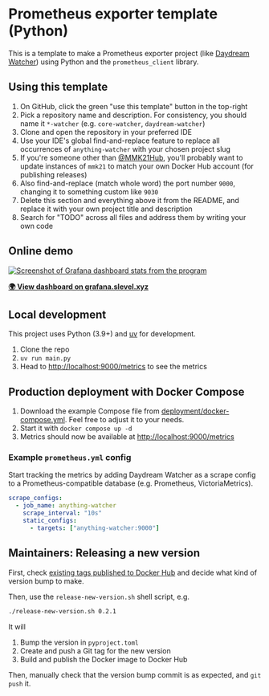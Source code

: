 # Prometheus exporter template (Python)

This is a template to make a Prometheus exporter project (like [Daydream Watcher](https://github.com/MMK21Hub/daydream-watcher)) using Python and the `prometheus_client` library.

## Using this template

1. On GitHub, click the green "use this template" button in the top-right
2. Pick a repository name and description. For consistency, you should name it `*-watcher` (e.g. `core-watcher`, `daydream-watcher`)
3. Clone and open the repository in your preferred IDE
4. Use your IDE's global find-and-replace feature to replace all occurrences of `anything-watcher` with your chosen project slug
5. If you're someone other than [@MMK21Hub](https://github.com/MMK21Hub), you'll probably want to update instances of `mmk21` to match your own Docker Hub account (for publishing releases)
6. Also find-and-replace (match whole word) the port number `9000`, changing it to something custom like `9030`
7. Delete this section and everything above it from the README, and replace it with your own project title and description
8. Search for "TODO" across all files and address them by writing your own code

## Online demo

[![Screenshot of Grafana dashboard stats from the program](screenshot.png)][demo]

**[🌍 View dashboard on grafana.slevel.xyz][demo]** <!-- TODO Replace the below with demo link (Grafana dashboard) -->

[demo]: https://example.com

## Local development

This project uses Python (3.9+) and [uv](https://docs.astral.sh/uv/) for development.

1. Clone the repo
2. `uv run main.py`
3. Head to <http://localhost:9000/metrics> to see the metrics

## Production deployment with Docker Compose

1. Download the example Compose file from [deployment/docker-compose.yml](deployment/docker-compose.yml). Feel free to adjust it to your needs.
2. Start it with `docker compose up -d`
3. Metrics should now be available at <http://localhost:9000/metrics>

### Example `prometheus.yml` config

Start tracking the metrics by adding Daydream Watcher as a scrape config to a Prometheus-compatible database (e.g. Prometheus, VictoriaMetrics).

```yaml
scrape_configs:
  - job_name: anything-watcher
    scrape_interval: "10s"
    static_configs:
      - targets: ["anything-watcher:9000"]
```

<!-- ### Example Grafana dashboard

Start visualising the metrics by importing the example Grafana dashboard at [deployment/grafana-dashboard.json](deployment/grafana-dashboard.json) into your Grafana instance. -->

## Maintainers: Releasing a new version

First, check [existing tags published to Docker Hub](https://hub.docker.com/r/mmk21/anything-watcher/tags) and decide what kind of version bump to make.

Then, use the `release-new-version.sh` shell script, e.g.

```bash
./release-new-version.sh 0.2.1
```

It will

1. Bump the version in `pyproject.toml`
2. Create and push a Git tag for the new version
3. Build and publish the Docker image to Docker Hub

Then, manually check that the version bump commit is as expected, and `git push` it.
